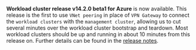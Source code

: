 **Workload cluster release v14.2.0 beta1 for Azure** is now available.
This release is the first to use `VNet peering` in place of `VPN Gateway` to connect the `workload clusters` with the `management cluster`, allowing 
us to cut several minutes over the workload cluster bootstrap and teardown.  Most workload clusters should be up and running in about 10 minutes from this release on.
Further details can be found in the [release notes](https://docs.giantswarm.io/changes/workload-cluster-releases-azure/releases/azure-v14.2.0-beta1/).

